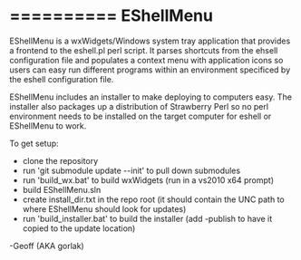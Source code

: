 ==========
EShellMenu
==========

EShellMenu is a wxWidgets/Windows system tray application that provides
a frontend to the eshell.pl perl script.  It parses shortcuts from the
ehsell configuration file and populates a context menu with application
icons so users can easy run different programs within an environment
specificed by the eshell configuration file.

EShellMenu includes an installer to make deploying to computers easy.
The installer also packages up a distribution of Strawberry Perl so no
perl environment needs to be installed on the target computer for eshell
or EShellMenu to work.

To get setup:
* clone the repository
* run 'git submodule update --init' to pull down submodules
* run 'build_wx.bat' to build wxWidgets (run in a vs2010 x64 prompt)
* build EShellMenu.sln
* create install_dir.txt in the repo root (it should contain the UNC
  path to where EShellMenu should look for updates)
* run 'build_installer.bat' to build the installer (add -publish to have
  it copied to the update location)

-Geoff (AKA gorlak)
